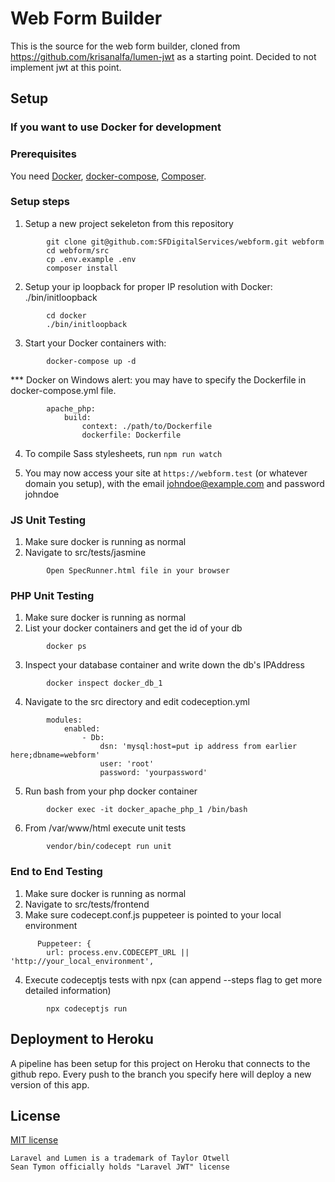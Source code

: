 # Web Form Builder

This is the source for the web form builder, cloned from https://github.com/krisanalfa/lumen-jwt as a starting point. Decided to not implement jwt at this point.

## Setup

### If you want to use Docker for development
### Prerequisites
You need [Docker](https://www.docker.com/get-started), [docker-compose](https://docs.docker.com/compose/), [Composer](https://getcomposer.org/doc/00-intro.md).

### Setup steps
1. Setup a new project sekeleton from this repository
```
        git clone git@github.com:SFDigitalServices/webform.git webform
        cd webform/src
        cp .env.example .env
        composer install
```

2. Setup your ip loopback for proper IP resolution with Docker: ./bin/initloopback
```
        cd docker
        ./bin/initloopback

```

3. Start your Docker containers with:
```
        docker-compose up -d
```
*** Docker on Windows alert: you may have to specify the Dockerfile in docker-compose.yml file.
```
        apache_php:
            build:
                context: ./path/to/Dockerfile
                dockerfile: Dockerfile
```

4. To compile Sass stylesheets, run `npm run watch`

5. You may now access your site at `https://webform.test` (or whatever domain you setup), with the email johndoe@example.com and password johndoe

### JS Unit Testing
1. Make sure docker is running as normal
2. Navigate to src/tests/jasmine
```
        Open SpecRunner.html file in your browser
```

### PHP Unit Testing
1. Make sure docker is running as normal
2. List your docker containers and get the id of your db
```
        docker ps
```
3. Inspect your database container and write down the db's IPAddress
```
        docker inspect docker_db_1
```
4. Navigate to the src directory and edit codeception.yml
```
		modules:
			enabled:
				- Db:
					dsn: 'mysql:host=put ip address from earlier here;dbname=webform'
					user: 'root'
					password: 'yourpassword'
```
5. Run bash from your php docker container
```
        docker exec -it docker_apache_php_1 /bin/bash
```
6. From /var/www/html execute unit tests
```
		vendor/bin/codecept run unit
```

### End to End Testing
1. Make sure docker is running as normal
2. Navigate to src/tests/frontend
3. Make sure codecept.conf.js puppeteer is pointed to your local environment
```
      Puppeteer: {
        url: process.env.CODECEPT_URL || 'http://your_local_environment',
```
4. Execute codeceptjs tests with npx (can append --steps flag to get more detailed information)
```
        npx codeceptjs run
```

## Deployment to Heroku

A pipeline has been setup for this project on Heroku that connects to the github repo. Every push to the branch you specify here will deploy a new version of this app.

## License

[MIT license](http://opensource.org/licenses/MIT)

```
Laravel and Lumen is a trademark of Taylor Otwell
Sean Tymon officially holds "Laravel JWT" license
```

